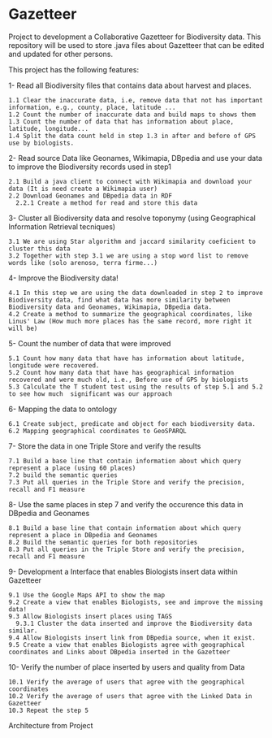 Gazetteer
=========
Project to development a Collaborative Gazetteer for Biodiversity data. This repository will be used to store .java files about Gazetteer that can be edited and updated for other persons.

This project has the following features:

1- Read all Biodiversity files that contains data about harvest and places. 

    1.1 Clear the inaccurate data, i.e, remove data that not has important information, e.g., county, place, latitude ...
    1.2 Count the number of inaccurate data and build maps to shows them
    1.3 Count the number of data that has information about place, latitude, longitude...
    1.4 Split the data count held in step 1.3 in after and before of GPS use by biologists.
    
2- Read source Data like Geonames, Wikimapia, DBpedia and use your data to improve the Biodiversity records used in step1

    2.1 Build a java client to connect with Wikimapia and download your data (It is need create a Wikimapia user)
    2.2 Download Geonames and DBpedia data in RDF
      2.2.1 Create a method for read and store this data

3- Cluster all Biodiversity data and resolve toponymy (using Geographical Information Retrieval tecniques)

    3.1 We are using Star algorithm and jaccard similarity coeficient to cluster this data
    3.2 Together with step 3.1 we are using a stop word list to remove words like (solo arenoso, terra firme...)
   
4- Improve the Biodiversity data! 
    
    4.1 In this step we are using the data downloaded in step 2 to improve Biodiversity data, find what data has more similarity between Biodiversity data and Geonames, Wikimapia, DBpedia data.
    4.2 Create a method to summarize the geographical coordinates, like Linus' Law (How much more places has the same record, more right it will be)
   
5- Count the number of data that were improved
    
    5.1 Count how many data that have has information about latitude, longitude were recovered.
    5.2 Count how many data that have has geographical information recovered and were much old, i.e., Before use of GPS by biologists
    5.3 Calculate the T student test using the results of step 5.1 and 5.2 to see how much  significant was our approach
   
6- Mapping the data to ontology
    
    6.1 Create subject, predicate and object for each biodiversity data.
    6.2 Mapping geographical coordinates to GeoSPARQL

7- Store the data in one Triple Store and verify the results
    
    7.1 Build a base line that contain information about which query represent a place (using 60 places)
    7.2 build the semantic queries
    7.3 Put all queries in the Triple Store and verify the precision, recall and F1 measure
   
8- Use the same places in step 7 and verify the occurence this data in DBpedia and Geonames
    
    8.1 Build a base line that contain information about which query represent a place in DBpedia and Geonames 
    8.2 Build the semantic queries for both repositories
    8.3 Put all queries in the Triple Store and verify the precision, recall and F1 measure
  
9- Development a Interface that enables Biologists insert data within Gazetteer
    
    9.1 Use the Google Maps API to show the map
    9.2 Create a view that enables Biologists, see and improve the missing data!
    9.3 Allow Biologists insert places using TAGS
      9.3.1 Cluster the data inserted and improve the Biodiversity data similar.
    9.4 Allow Biologists insert link from DBpedia source, when it exist.   
    9.5 Create a view that enables Biologists agree with geographical coordinates and Links about DBpedia inserted in the Gazetteer
  
10- Verify the number of place inserted by users and quality from Data
    
    10.1 Verify the average of users that agree with the geographical coordinates
    10.2 Verify the average of users that agree with the Linked Data in Gazetteer
    10.3 Repeat the step 5


Architecture from Project
